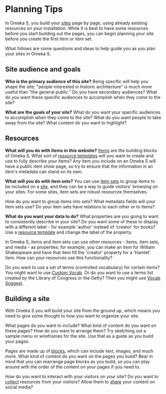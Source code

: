 # Planning Tips

In Omeka S, you build your [sites](sites/index) page by page, using already existing resources on your installation. While it is best to have some resources before you start building out the pages, you can begin planning your site before you create the first item or item set.

What follows are some questions and ideas to help guide you as you plan your sites in Omeka S.

## Site audience and goals

**Who is the primary audience of this site?** Being specific will help you shape the site; "people interested in historic architecture" is much more useful than "the general public." Do you have secondary audiences? What do you want these specific audiences to accomplish when they come to the site?

**What are the goals of your site?** What do you want your specific audiences to accomplish when they come to the site? What do you want people to take away from the site? What content do you want to highlight?

## Resources

**What will you do with items in this website?**
[Items](content/items) are the building blocks of Omeka S. What sort of [resource templates](content/resource-template) will you want to create and use to fully describe your items? Any item you include on an Omeka S will have a public item show page, so try to ensure that the information in an item's metadata can stand on its own.

**What will you do with item sets?**
You can use [item sets](content/item-sets) to group items to be included on a [site](sites/index), and they can be a way to guide visitors' browsing on your sites. For some sites, item sets are robust resources themselves.

How do you want to group items into sets? What metadata fields will your item sets use? Do your item sets have relations to each other or to items?

**What do you want your data to do?**
What properties are you going to want to consistently describe in your site? Do you want some of these to display with a different label - for example 'author' instead of 'creator' for books? Use a [resource template](content/resource-template) and change the label of the property.

In Omeka S, items and item sets can use other resources - items, item sets, and media - as properties; for example, you can make an item for William Shakespeare and have that item fill the 'creator' property for a 'Hamlet' item. How can your resources use this functionality?

Do you want to use a set of terms (controlled vocabulary) for certain items? You might want to use [Custom Vocab](modules/customvocab). Or do you want to use a terms list created by the Library of Congress or the Getty? Then you might use [Vocab Suggest](modules/valuesuggest).

## Building a site
With Omeka S you will build your site from the ground up, which means you need to give some thought to how you want to organize your site. 

What pages do you want to include? What kind of content do you want on these pages? How do you want to arrange them? Try sketching out a sample menu or wireframes for the site. Use that as a guide as you build your pages.

Pages are made up of [blocks](../sites/site_pages/#page-blocks), which can include text, images, and much more. What kind of content do you want on the pages you build? Bear in mind that you can rearrange page blocks as you build, so you can play around with the order of the content on your pages if you need to.

How do you want to interact with your visitors on your site? Do you want to [collect](modules/collecting) resources from your visitors? Allow them to [share](modules/sharing) your content on social media?

